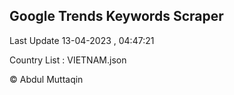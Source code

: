 

## Google Trends Keywords Scraper 
 
Last Update 13-04-2023 , 04:47:21

Country List :
VIETNAM.json



© Abdul Muttaqin 

